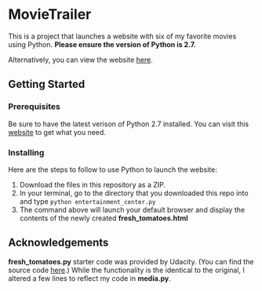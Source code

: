 # MovieTrailer
This is a project that launches a website with six of my favorite movies using Python. **Please ensure the version of Python is 2.7.**

Alternatively, you can view the website [here](https://alvinkang.github.io/MovieTrailer/).

## Getting Started
### Prerequisites
Be sure to have the latest verison of Python 2.7 installed. You can visit this [website](https://www.python.org/downloads/) to get what you need. 

### Installing
Here are the steps to follow to use Python to launch the website:
1. Download the files in this repository as a ZIP.
2. In your terminal, go to the directory that you downloaded this repo into and type
```python entertainment_center.py```
3. The command above will launch your default browser and display the contents of the newly created **fresh_tomatoes.html**

## Acknowledgements
**fresh_tomatoes.py** starter code was provided by Udacity. (You can find the source code [here](https://github.com/udacity/ud036_StarterCode).) While the functionality is the identical to the original, I altered a few lines to reflect my code in **media.py**.